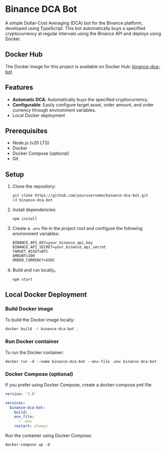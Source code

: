 # Binance DCA Bot

A simple Dollar-Cost Averaging (DCA) bot for the Binance platform, developed using TypeScript. This bot automatically buys a specified cryptocurrency at regular intervals using the Binance API and deploys using Docker.

## Docker Hub

The Docker image for this project is available on Docker Hub: [binance-dca-bot](https://hub.docker.com/r/sudowanderer/binance-dca-bot)

## Features

- **Automatic DCA**: Automatically buys the specified cryptocurrency.
- **Configurable**: Easily configure target asset, order amount, and order currency through environment variables.
- Local Docker deployment

## Prerequisites

- Node.js (v20 LTS)
- Docker
- Docker Compose (optional)
- Git

## Setup

1. Clone the repository:

    ```bash
    git clone https://github.com/yourusername/binance-dca-bot.git
    cd binance-dca-bot
    ```

2. Install dependencies:

    ```bash
    npm install
    ```

3. Create a `.env` file in the project root and configure the following environment variables:

    ```env
    BINANCE_API_KEY=your_binance_api_key
    BINANCE_API_SECRET=your_binance_api_secret
    TARGET_ASSET=BTC
    AMOUNT=100
    ORDER_CURRENCY=USDC
    ```
4. Build and run locally。
   ```shell
   npm start
   ```

## Local Docker Deployment
### Build Docker image

To build the Docker image locally:

```bash
docker build -t binance-dca-bot .
```
### Run Docker container
To run the Docker container:
```shell
docker run -d --name binance-dca-bot --env-file .env binance-dca-bot
```

### Docker Compose (optional)
If you prefer using Docker Compose, create a docker-compose.yml file:

```yaml
version: '3.8'

services:
  binance-dca-bot:
    build: .
    env_file:
      - .env
    restart: always
```
Run the container using Docker Compose:
```shell
docker-compose up -d
```